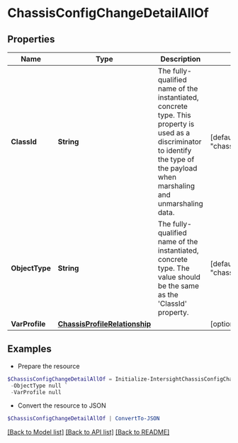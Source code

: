 # ChassisConfigChangeDetailAllOf
## Properties

Name | Type | Description | Notes
------------ | ------------- | ------------- | -------------
**ClassId** | **String** | The fully-qualified name of the instantiated, concrete type. This property is used as a discriminator to identify the type of the payload when marshaling and unmarshaling data. | [default to "chassis.ConfigChangeDetail"]
**ObjectType** | **String** | The fully-qualified name of the instantiated, concrete type. The value should be the same as the &#39;ClassId&#39; property. | [default to "chassis.ConfigChangeDetail"]
**VarProfile** | [**ChassisProfileRelationship**](ChassisProfileRelationship.md) |  | [optional] 

## Examples

- Prepare the resource
```powershell
$ChassisConfigChangeDetailAllOf = Initialize-IntersightChassisConfigChangeDetailAllOf  -ClassId null `
 -ObjectType null `
 -VarProfile null
```

- Convert the resource to JSON
```powershell
$ChassisConfigChangeDetailAllOf | ConvertTo-JSON
```

[[Back to Model list]](../README.md#documentation-for-models) [[Back to API list]](../README.md#documentation-for-api-endpoints) [[Back to README]](../README.md)

